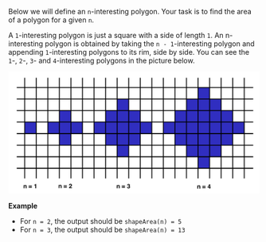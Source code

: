 Below we will define an `n`-interesting polygon. Your task is to find the area of a polygon for a given `n`.

A `1`-interesting polygon is just a square with a side of length `1`. An n-interesting polygon is obtained by taking the `n - 1`-interesting polygon and appending `1`-interesting polygons to its rim, side by side. You can see the `1`-, `2`-, `3`- and `4`-interesting polygons in the picture below.

![area](area.png)

**Example**

- For `n = 2`, the output should be `shapeArea(n) = 5`
- For `n = 3`, the output should be `shapeArea(n) = 13`
